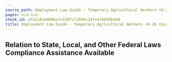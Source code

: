 ```yaml
---
source_path: Employment Law Guide - Temporary Agricultural Workers (H-2A Visas).md
pages: n/a-n/a
chunk_id: efa2161d490befa1287c72694c24fe476659b3e8
title: Employment Law Guide - Temporary Agricultural Workers (H-2A Visas)
---
```

## Relation to State, Local, and Other Federal Laws Compliance Assistance Available

